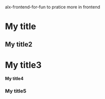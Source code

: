 alx-frontend-for-fun to pratice more in frontend
# My title
## My title2
# My title3
#### My title4
### My title5
